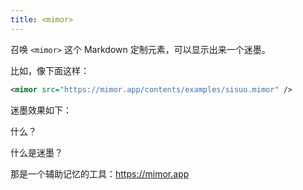 ```yaml
---
title: <mimor>
---
```


召唤 `<mimor>` 这个 Markdown 定制元素，可以显示出来一个迷墨。

比如，像下面这样：

```xml
<mimor src="https://mimor.app/contents/examples/sisuo.mimor" />
```

迷墨效果如下：

<mimor src="https://mimor.app/contents/examples/sisuo.mimor" />

什么？

什么是迷墨？

那是一个辅助记忆的工具：<https://mimor.app>
